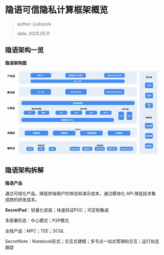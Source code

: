 # 隐语可信隐私计算框架概览

>author: Liuhunck
>
>date: 2025.05.11

## 隐语架构一览

**隐语架构图**

![image-20250511182542982](a.assets/image-20250511182542982.png)

## 隐语架构拆解

**隐语产品**

通过可视化产品，降低终端用户的体验和演示成本。通过模块化 API 降低技术集成商的研发成本。

**SecretPad**：轻量化安装；快速验证POC；可定制集成

多部署形态：中心模式；P2P模式

全栈产品：MPC；TEE；SCQL

SecretNote：Notebook形式；交互式建模；多节点一站式管理和交互；运行状态跟踪

